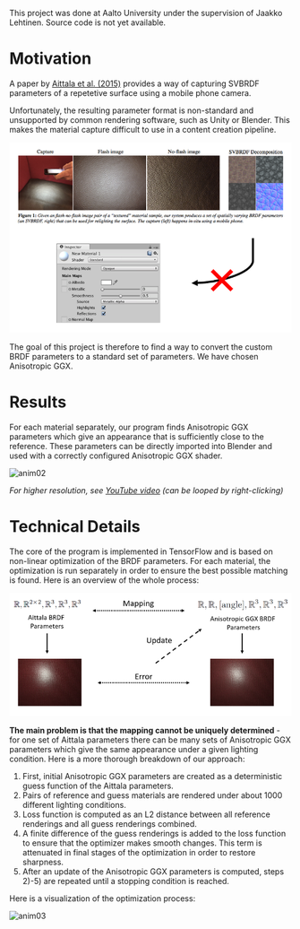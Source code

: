 This project was done at Aalto University under the supervision of Jaakko Lehtinen. Source code is not yet available.

# Motivation

A paper by [Aittala et al. (2015)](https://mediatech.aalto.fi/publications/graphics/TwoShotSVBRDF/) provides a way of capturing SVBRDF parameters of a repetetive surface using a mobile phone camera.

Unfortunately, the resulting parameter format is non-standard and unsupported by common rendering software, such as Unity or Blender. This makes the material capture difficult to use in a content creation pipeline.

![motivation](motivation.png)

The goal of this project is therefore to find a way to convert the custom BRDF parameters to a standard set of parameters. We have chosen Anisotropic GGX.

# Results 

For each material separately, our program finds Anisotropic GGX parameters which give an appearance that is sufficiently close to the reference. These parameters can be directly imported into Blender and used with a correctly configured Anisotropic GGX shader.

![anim02](anim02.gif)

*For higher resolution, see [YouTube video](https://youtu.be/XacVdo_5m6M) (can be looped by right-clicking)*

# Technical Details

The core of the program is implemented in TensorFlow and is based on non-linear optimization of the BRDF parameters. For each material, the optimization is run separately in order to ensure the best possible matching is found. Here is an overview of the whole process:

![schema](schema.png)

**The main problem is that the mapping cannot be uniquely determined** - for one set of Aittala parameters there can be many sets of Anisotropic GGX parameters which give the same appearance under a given lighting condition. Here is a more thorough breakdown of our approach:

1. First, initial Anisotropic GGX parameters are created as a deterministic guess function of the Aittala parameters.
2. Pairs of reference and guess materials are rendered under about 1000 different lighting conditions. 
3. Loss function is computed as an L2 distance between all reference renderings and all guess renderings combined.
4. A finite difference of the guess renderings is added to the loss function to ensure that the optimizer makes smooth changes. This term is attenuated in final stages of the optimization in order to restore sharpness.
5. After an update of the Anisotropic GGX parameters is computed, steps 2)-5) are repeated until a stopping condition is reached.

Here is a visualization of the optimization process:

![anim03](anim03.gif)